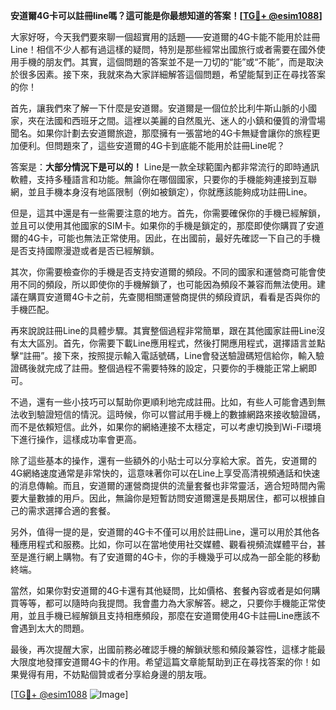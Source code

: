**安道爾4G卡可以註冊line嗎？這可能是你最想知道的答案！[[TG💪+ @esim1088](https://t.me/s/esim1088)]**

大家好呀，今天我們要來聊一個超實用的話題——安道爾的4G卡能不能用於註冊Line！相信不少人都有過這樣的疑問，特別是那些經常出國旅行或者需要在國外使用手機的朋友們。其實，這個問題的答案並不是一刀切的“能”或“不能”，而是取決於很多因素。接下來，我就來為大家詳細解答這個問題，希望能幫到正在尋找答案的你！

首先，讓我們來了解一下什麼是安道爾。安道爾是一個位於比利牛斯山脈的小國家，夾在法國和西班牙之間。這裡以美麗的自然風光、迷人的小鎮和優質的滑雪場聞名。如果你計劃去安道爾旅遊，那麼擁有一張當地的4G卡無疑會讓你的旅程更加便利。但問題來了，這些安道爾的4G卡到底能不能用於註冊Line呢？

答案是：**大部分情況下是可以的！** Line是一款全球範圍內都非常流行的即時通訊軟體，支持多種語言和功能。無論你在哪個國家，只要你的手機能夠連接到互聯網，並且手機本身沒有地區限制（例如被鎖定），你就應該能夠成功註冊Line。

但是，這其中還是有一些需要注意的地方。首先，你需要確保你的手機已經解鎖，並且可以使用其他國家的SIM卡。如果你的手機是鎖定的，那麼即使你購買了安道爾的4G卡，可能也無法正常使用。因此，在出國前，最好先確認一下自己的手機是否支持國際漫遊或者是否已經解鎖。

其次，你需要檢查你的手機是否支持安道爾的頻段。不同的國家和運營商可能會使用不同的頻段，所以即使你的手機解鎖了，也可能因為頻段不兼容而無法使用。建議在購買安道爾4G卡之前，先查閱相關運營商提供的頻段資訊，看看是否與你的手機匹配。

再來說說註冊Line的具體步驟。其實整個過程非常簡單，跟在其他國家註冊Line沒有太大區別。首先，你需要下載Line應用程式，然後打開應用程式，選擇語言並點擊“註冊”。接下來，按照提示輸入電話號碼，Line會發送驗證碼短信給你，輸入驗證碼後就完成了註冊。整個過程不需要特殊的設定，只要你的手機能正常上網即可。

不過，還有一些小技巧可以幫助你更順利地完成註冊。比如，有些人可能會遇到無法收到驗證短信的情況。這時候，你可以嘗試用手機上的數據網路來接收驗證碼，而不是依賴短信。此外，如果你的網絡連接不太穩定，可以考慮切換到Wi-Fi環境下進行操作，這樣成功率會更高。

除了這些基本的操作，還有一些額外的小貼士可以分享給大家。首先，安道爾的4G網絡速度通常是非常快的，這意味著你可以在Line上享受高清視頻通話和快速的消息傳輸。而且，安道爾的運營商提供的流量套餐也非常靈活，適合短時間內需要大量數據的用戶。因此，無論你是短暫訪問安道爾還是長期居住，都可以根據自己的需求選擇合適的套餐。

另外，值得一提的是，安道爾的4G卡不僅可以用於註冊Line，還可以用於其他各種應用程式和服務。比如，你可以在當地使用社交媒體、觀看視頻流媒體平台，甚至是進行網上購物。有了安道爾的4G卡，你的手機幾乎可以成為一部全能的移動終端。

當然，如果你對安道爾的4G卡還有其他疑問，比如價格、套餐內容或者是如何購買等等，都可以隨時向我提問。我會盡力為大家解答。總之，只要你手機能正常使用，並且手機已經解鎖且支持相應頻段，那麼在安道爾使用4G卡註冊Line應該不會遇到太大的問題。

最後，再次提醒大家，出國前務必確認手機的解鎖狀態和頻段兼容性，這樣才能最大限度地發揮安道爾4G卡的作用。希望這篇文章能幫助到正在尋找答案的你！如果覺得有用，不妨點個贊或者分享給身邊的朋友哦。

[[TG💪+ @esim1088](https://t.me/s/esim1088) ![Image](https://i.postimg.cc/4NQfJmqS/Snipaste-2025-05-13-00-14-12.png)]